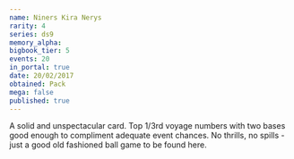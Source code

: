 ```yaml
---
name: Niners Kira Nerys
rarity: 4
series: ds9
memory_alpha:
bigbook_tier: 5
events: 20
in_portal: true
date: 20/02/2017
obtained: Pack
mega: false
published: true
---
```


A solid and unspectacular card. Top 1/3rd voyage numbers with two bases good enough to compliment adequate event chances. No thrills, no spills - just a good old fashioned ball game to be found here.
